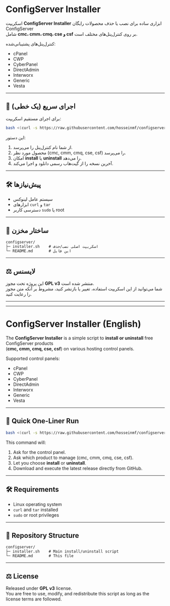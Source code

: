 # ConfigServer Installer

اسکریپت **ConfigServer Installer** ابزاری ساده برای نصب یا حذف محصولات رایگان ConfigServer  
شامل **cmc، cmm، cmq، cse و csf** بر روی کنترل‌پنل‌های مختلف است.

کنترل‌پنل‌های پشتیبانی‌شده:
- cPanel
- CWP
- CyberPanel
- DirectAdmin
- Interworx
- Generic
- Vesta

---

## 🚀 اجرای سریع (یک خطی)

برای اجرای مستقیم اسکریپت:

```bash
bash <(curl -s https://raw.githubusercontent.com/hosseinmf/configserver/main/installer.sh)
```

این دستور:
1. از شما نام کنترل‌پنل را می‌پرسد.
2. محصول مورد نظر (cmc, cmm, cmq, cse, csf) را می‌پرسد.
3. امکان **install** یا **uninstall** را می‌دهد.
4. آخرین نسخه را از گیت‌هاب رسمی دانلود و اجرا می‌کند.

---

## 🛠 پیش‌نیازها
- سیستم عامل لینوکس
- ابزارهای `curl` و `tar`
- دسترسی کاربر `sudo` یا root

---

## 📂 ساختار مخزن
```
configserver/
├─ installer.sh    # اسکریپت اصلی نصب/حذف
└─ README.md       # این فایل
```

---

## ⚖️ لایسنس
این پروژه تحت مجوز **GPL v3** منتشر شده است.  
شما می‌توانید از این اسکریپت استفاده، تغییر یا بازنشر کنید، مشروط بر آنکه متن مجوز را رعایت کنید.

---

---

# ConfigServer Installer (English)

The **ConfigServer Installer** is a simple script to **install or uninstall** free ConfigServer products  
(**cmc, cmm, cmq, cse, csf**) on various hosting control panels.

Supported control panels:
- cPanel
- CWP
- CyberPanel
- DirectAdmin
- Interworx
- Generic
- Vesta

---

## 🚀 Quick One-Liner Run


```bash
bash <(curl -s https://raw.githubusercontent.com/hosseinmf/configserver/main/installer.sh)
```

This command will:
1. Ask for the control panel.
2. Ask which product to manage (cmc, cmm, cmq, cse, csf).
3. Let you choose **install** or **uninstall**.
4. Download and execute the latest release directly from GitHub.

---

## 🛠 Requirements
- Linux operating system
- `curl` and `tar` installed
- `sudo` or root privileges

---

## 📂 Repository Structure
```
configserver/
├─ installer.sh    # Main install/uninstall script
└─ README.md       # This file
```

---

## ⚖️ License
Released under **GPL v3** license.  
You are free to use, modify, and redistribute this script as long as the license terms are followed.
